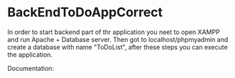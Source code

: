 # BackEndToDoAppCorrect
In order to start backend part of thr application you neet to open XAMPP and run Apache + Database server.
Then got to localhost/phpmyadmin and create a database with name "ToDoList", after these steps you can execute the application.


Documentation:


